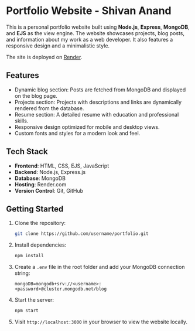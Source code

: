 # Portfolio Website - Shivan Anand

This is a personal portfolio website built using **Node.js**, **Express**, **MongoDB**, and **EJS** as the view engine. The website showcases projects, blog posts, and information about my work as a web developer. It also features a responsive design and a minimalistic style.

The site is deployed on [Render](https://shivanportfolio.onrender.com/).

## Features

- Dynamic blog section: Posts are fetched from MongoDB and displayed on the blog page.
- Projects section: Projects with descriptions and links are dynamically rendered from the database.
- Resume section: A detailed resume with education and professional skills.
- Responsive design optimized for mobile and desktop views.
- Custom fonts and styles for a modern look and feel.

## Tech Stack

- **Frontend**: HTML, CSS, EJS, JavaScript
- **Backend**: Node.js, Express.js
- **Database**: MongoDB
- **Hosting**: Render.com
- **Version Control**: Git, GitHub

## Getting Started

1. Clone the repository:

   ```bash
   git clone https://github.com/username/portfolio.git
   ```

2. Install dependencies:

   ```bash
   npm install
   ```

3. Create a `.env` file in the root folder and add your MongoDB connection string:

   ```env
   mongoDB=mongodb+srv://<username>:<password>@cluster.mongodb.net/blog
   ```

4. Start the server:

   ```bash
   npm start
   ```

5. Visit `http://localhost:3000` in your browser to view the website locally.

